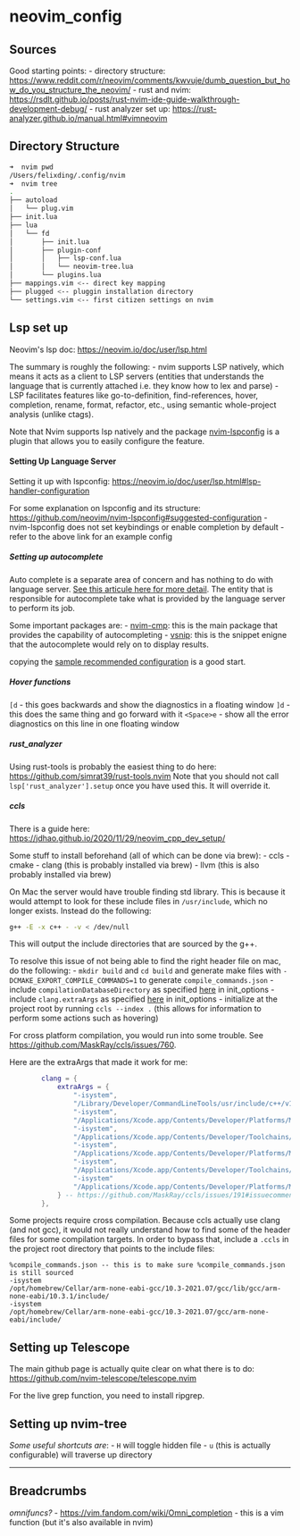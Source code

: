 # neovim_config
## Sources
Good starting points:
	- directory structure: https://www.reddit.com/r/neovim/comments/kwvuje/dumb_question_but_how_do_you_structure_the_neovim/
	- rust and nvim: https://rsdlt.github.io/posts/rust-nvim-ide-guide-walkthrough-development-debug/
	- rust analyzer set up: https://rust-analyzer.github.io/manual.html#vimneovim

## Directory Structure
```BASH
➜  nvim pwd
/Users/felixding/.config/nvim
➜  nvim tree
.
├── autoload
│   └── plug.vim
├── init.lua
├── lua
│   └── fd
│       ├── init.lua
│       ├── plugin-conf
│       │   ├── lsp-conf.lua
│       │   └── neovim-tree.lua
│       └── plugins.lua
├── mappings.vim <-- direct key mapping
├── plugged <-- pluggin installation directory
└── settings.vim <-- first citizen settings on nvim
```

## Lsp set up
Neovim's lsp doc: https://neovim.io/doc/user/lsp.html

The summary is roughly the following:
	- nvim supports LSP natively, which means it acts as a client to LSP servers (entities that understands the language that is currently attached i.e. they know how to lex and parse)
	- LSP facilitates features like go-to-definition, find-references, hover, completion, rename, format, refactor, etc., using semantic whole-project analysis (unlike ctags).

Note that Nvim supports lsp natively and the package [nvim-lspconfig](https://github.com/neovim/nvim-lspconfig) is a plugin that allows you to easily configure the feature. 

#### Setting Up Language Server
Setting it up with lspconfig: https://neovim.io/doc/user/lsp.html#lsp-handler-configuration

For some explanation on lspconfig and its structure: https://github.com/neovim/nvim-lspconfig#suggested-configuration
	- nvim-lspconfig does not set keybindings or enable completion by default
	- refer to the above link for an example config

##### Setting up autocomplete
Auto complete is a separate area of concern and has nothing to do with language server. [See this articule here for more detail](https://github.com/neovim/nvim-lspconfig/wiki/Autocompletion). 
The entity that is responsible for autocomplete take what is provided by the language server to perform its job.

Some important packages are: 
	- [nvim-cmp](https://github.com/hrsh7th/nvim-cmp/): this is the main package that provides the capability of autocompleting
	- [vsnip](https://github.com/hrsh7th/vim-vsnip): this is the snippet enigne that the autocomplete would rely on to display results. 

 copying the [sample recommended configuration](https://github.com/hrsh7th/nvim-cmp/#recommended-configuration) is a good start.

##### Hover functions
`[d` - this goes backwards and show the diagnostics in a floating window
`]d` - this does the same thing and go forward with it
`<Space>e` - show all the error diagnostics on this line in one floating window

##### rust_analyzer
Using rust-tools is probably the easiest thing to do here: https://github.com/simrat39/rust-tools.nvim
Note that you should not call `lsp['rust_analyzer'].setup` once you have used this. It will override it. 

##### ccls
There is a guide here: https://jdhao.github.io/2020/11/29/neovim_cpp_dev_setup/

Some stuff to install beforehand (all of which can be done via brew):
	- ccls
	- cmake
	- clang (this is probably installed via brew)
	- llvm (this is also probably installed via brew)

On Mac the server would have trouble finding std library. This is because it would attempt to look for these include files in `/usr/include`, which no longer exists. Instead do the following:
```bash
g++ -E -x c++ - -v < /dev/null
```
This will output the include directories that are sourced by the g++. 

To resolve this issue of not being able to find the right header file on mac, do the following:
	- `mkdir build` and `cd build` and generate make files with `-DCMAKE_EXPORT_COMPILE_COMMANDS=1` to generate `compile_commands.json`
	- include `compilationDatabaseDirectory` as specified [here](https://github.com/MaskRay/ccls/wiki/Customization#compilationdatabasedirectory) in init_options
	- include `clang.extraArgs` as specified [here](https://github.com/MaskRay/ccls/issues/191#issuecomment-453809905) in init_options
	- initialize at the project root by running `ccls --index .` (this allows for information to perform some actions such as hovering)

For cross platform compilation, you would run into some trouble. See https://github.com/MaskRay/ccls/issues/760. 

Here are the extraArgs that made it work for me:
```Lua
        clang = {
            extraArgs = {
                "-isystem",
                "/Library/Developer/CommandLineTools/usr/include/c++/v1",
                "-isystem",
                "/Applications/Xcode.app/Contents/Developer/Platforms/MacOSX.platform/Developer/SDKs/MacOSX.sdk/usr/include/c++/v1",
                "-isystem",
                "/Applications/Xcode.app/Contents/Developer/Toolchains/XcodeDefault.xctoolchain/usr/lib/clang/14.0.0/include",
                "-isystem",
                "/Applications/Xcode.app/Contents/Developer/Platforms/MacOSX.platform/Developer/SDKs/MacOSX.sdk/usr/include",
                "-isystem",
                "/Applications/Xcode.app/Contents/Developer/Toolchains/XcodeDefault.xctoolchain/usr/include",
                "-isystem"
                "/Applications/Xcode.app/Contents/Developer/Platforms/MacOSX.platform/Developer/SDKs/MacOSX.sdk/System/Library/Frameworks"
            } -- https://github.com/MaskRay/ccls/issues/191#issuecomment-453809905
        },
```

Some projects require cross compilation. Because ccls actually use clang (and not gcc), it would not really understand how to find some of the header files for some compilation targets. 
In order to bypass that, include a `.ccls` in the project root directory that points to the include files:
```
%compile_commands.json -- this is to make sure %compile_commands.json is still sourced
-isystem
/opt/homebrew/Cellar/arm-none-eabi-gcc/10.3-2021.07/gcc/lib/gcc/arm-none-eabi/10.3.1/include/
-isystem
/opt/homebrew/Cellar/arm-none-eabi-gcc/10.3-2021.07/gcc/arm-none-eabi/include/
```

## Setting up Telescope
The main github page is actually quite clear on what there is to do: https://github.com/nvim-telescope/telescope.nvim

For the live grep function, you need to install ripgrep.

## Setting up nvim-tree
*Some useful shortcuts are*:
	- `H` will toggle hidden file
	- `u` (this is actually configurable) will traverse up directory

---
## Breadcrumbs
*omnifuncs?*
	- https://vim.fandom.com/wiki/Omni_completion
	- this is a vim function (but it's also available in nvim)
